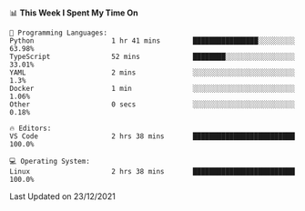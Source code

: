 <!--START_SECTION:waka-->
📊 **This Week I Spent My Time On** 

```text
💬 Programming Languages: 
Python                   1 hr 41 mins        ████████████████░░░░░░░░░   63.98% 
TypeScript               52 mins             ████████░░░░░░░░░░░░░░░░░   33.01% 
YAML                     2 mins              ░░░░░░░░░░░░░░░░░░░░░░░░░   1.3% 
Docker                   1 min               ░░░░░░░░░░░░░░░░░░░░░░░░░   1.06% 
Other                    0 secs              ░░░░░░░░░░░░░░░░░░░░░░░░░   0.18%

🔥 Editors: 
VS Code                  2 hrs 38 mins       █████████████████████████   100.0%

💻 Operating System: 
Linux                    2 hrs 38 mins       █████████████████████████   100.0%

```


 Last Updated on 23/12/2021
<!--END_SECTION:waka-->
